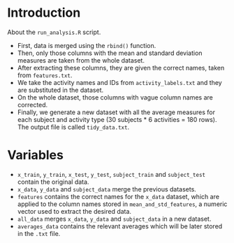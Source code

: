 # Introduction

About the `run_analysis.R` script.

* First, data is merged using the `rbind()` function. 
* Then, only those columns with the mean and standard deviation measures are taken from the whole dataset. 
* After extracting these columns, they are given the correct names, taken from `features.txt`.
* We take the activity names and IDs from `activity_labels.txt` and they are substituted in the dataset.
* On the whole dataset, those columns with vague column names are corrected.
* Finally, we generate a new dataset with all the average measures for each subject and activity type (30 subjects * 6 activities = 180 rows). The output file is called `tidy_data.txt`.

# Variables

* `x_train`, `y_train`, `x_test`, `y_test`, `subject_train` and `subject_test` contain the original data.
* `x_data`, `y_data` and `subject_data` merge the previous datasets.
* `features` contains the correct names for the `x_data` dataset, which are applied to the column names stored in `mean_and_std_features`, a numeric vector used to extract the desired data.
* `all_data` merges `x_data`, `y_data` and `subject_data` in a new dataset.
* `averages_data` contains the relevant averages which will be later stored in the `.txt` file.
